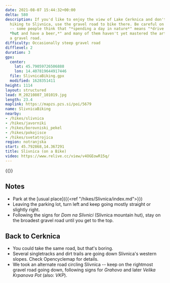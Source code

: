 ```yaml
---
date: 2021-08-07 15:44:32+00:00
delta: 580
description: If you'd like to enjoy the view of Lake Cerknica and don't feel like
  hiking to Slivnica, use the gravel road to bike there. Be careful on summer weekends
  -- some people think that "*spending a day in nature*" means "*drive to the mountain*
  *hut and have a beer,*" and many of them haven't yet mastered the art of driving on
  a gravel road.
difficulty: Occasionally steep gravel road
difflevel: 2
duration: 3
gpx:
  center:
    lat: 45.79059726506888
    lon: 14.407819644917446
  file: SlivnicaBiking.gpx
  modified: 1628351411
height: 1114
layout: structured
lead: M_20210807_101019.jpg
length: 23.4
maplink: https://mapzs.pzs.si/poi/5679
name: SlivnicaBiking
nearby:
- /hikes/slivnica
- /hikes/javorniki
- /hikes/borovniski_pekel
- /hikes/pokojisce
- /hikes/svetatrojica
region: notranjska
start: 45.792868,14.367291
title: Slivnica (on a Bike)
video: https://www.relive.cc/view/v4OGEowR15q/
---
```

{{<hike-details description="yes">}}

## Notes

* Park at the [usual place]({{<ref "/hikes/Slivnica/index.md">}})
* Leaving the parking lot, turn left and keep going mostly straight or slightly right.
* Following the signs for *Dom na Slivnici* (Slivnica mountain hut), stay on the broadest gravel road until you get to the top.

## Back to Cerknica

* You could take the same road, but that's boring.
* Several singletracks and dirt trails are going down Slivnica's western slopes. Check Opencyclemap for details.
* We took an alternate road circling Slivnica -- keep on the rightmost gravel road going down, following signs for *Grahovo* and later *Velika Krpanova Pot* (also: *VKP*).
